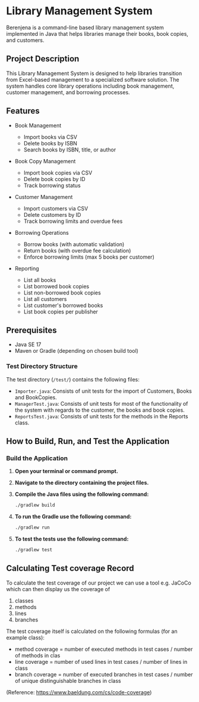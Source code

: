 # Library Management System

Berenjena is a command-line based library management system implemented in Java that helps libraries manage their books, book copies, and customers.

## Project Description

This Library Management System is designed to help libraries transition from Excel-based management to a specialized software solution. The system handles core library operations including book management, customer management, and borrowing processes.

## Features

- Book Management
  - Import books via CSV
  - Delete books by ISBN
  - Search books by ISBN, title, or author
  
- Book Copy Management
  - Import book copies via CSV
  - Delete book copies by ID
  - Track borrowing status
  
- Customer Management
  - Import customers via CSV
  - Delete customers by ID
  - Track borrowing limits and overdue fees
  
- Borrowing Operations
  - Borrow books (with automatic validation)
  - Return books (with overdue fee calculation)
  - Enforce borrowing limits (max 5 books per customer)
  
- Reporting
  - List all books
  - List borrowed book copies
  - List non-borrowed book copies
  - List all customers
  - List customer's borrowed books
  - List book copies per publisher

## Prerequisites

- Java SE 17
- Maven or Gradle (depending on chosen build tool)

### Test Directory Structure
The test directory (`/test/`) contains the following files:
- `Importer.java`: Consists of unit tests for the import of Customers, Books and BookCopies.
- `ManagerTest.java`: Consists of unit tests for most of the functionality of the system with regards to the customer, the books and book copies.
- `ReportsTest.java`: Consists of unit tests for the methods in the Reports class.


## How to Build, Run, and Test the Application

### Build the Application

1. **Open your terminal or command prompt.**

2. **Navigate to the directory containing the project files.**

3. **Compile the Java files using the following command:**
   ```bash
   ./gradlew build

4. **To run the Gradle use the following command:**
   ```bash
   ./gradlew run

5. **To test the tests use the following command:**
   ```bash
   ./gradlew test

## Calculating Test coverage Record
To calculate the test coverage of our project we can use a tool e.g. JaCoCo which can then display us the coverage of
1. classes
2. methods
3. lines
4. branches

The test coverage itself is calculated on the following formulas (for an example class):
- method coverage = number of executed methods in test cases / number of methods in clas
- line coverage = number of used lines in test cases / number of lines in class
- branch coverage = number of executed branches in test cases / number of unique distinguishable branches in class

(Reference: https://www.baeldung.com/cs/code-coverage)
